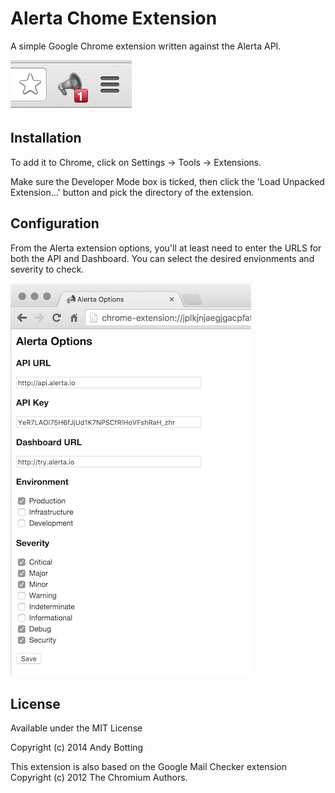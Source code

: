Alerta Chome Extension
======================

A simple Google Chrome extension written against the Alerta API.

![icon](/docs/images/alerta-chrome-icon.png?raw=true)

Installation
------------

To add it to Chrome, click on Settings -> Tools -> Extensions.

Make sure the Developer Mode box is ticked, then click the
'Load Unpacked Extension...' button and pick the directory of the extension.

Configuration
-------------

From the Alerta extension options, you'll at least need to enter the URLS for
both the API and Dashboard. You can select the desired envionments and
severity to check.

![config](/docs/images/alerta-chrome-config-sm.png?raw=true)

License
-------

Available under the MIT License

Copyright (c) 2014 Andy Botting

This extension is also based on the Google Mail Checker extension Copyright (c) 2012 The Chromium Authors.
